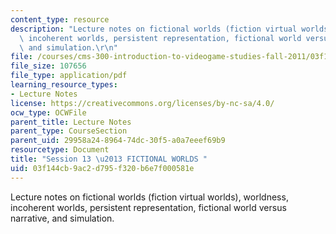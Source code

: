 ```yaml
---
content_type: resource
description: "Lecture notes on fictional worlds (fiction virtual worlds), worldness,\
  \ incoherent worlds, persistent representation, fictional world versus narrative,\
  \ and simulation.\r\n"
file: /courses/cms-300-introduction-to-videogame-studies-fall-2011/03f144cb9ac2d795f320b6e7f000581e_MITCMS_300F11_session_13.pdf
file_size: 107656
file_type: application/pdf
learning_resource_types:
- Lecture Notes
license: https://creativecommons.org/licenses/by-nc-sa/4.0/
ocw_type: OCWFile
parent_title: Lecture Notes
parent_type: CourseSection
parent_uid: 29958a24-8964-74dc-30f5-a0a7eeef69b9
resourcetype: Document
title: "Session 13 \u2013 FICTIONAL WORLDS "
uid: 03f144cb-9ac2-d795-f320-b6e7f000581e
---
```

Lecture notes on fictional worlds (fiction virtual worlds), worldness, incoherent worlds, persistent representation, fictional world versus narrative, and simulation.
